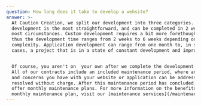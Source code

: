 ```yaml
---
question: How long does it take to develop a website?
answer: >-
  At Caution Creation, we split our development into three categories. Themed
  development is the most straightforward, and can be completed in 2 weeks under
  most circumstances. Custom development requires a bit more forethought, and
  thus the development time ranges from 2 weeks to 6 weeks depending on
  complexity. Application development can range from one month to, in some
  cases, a project that is in a state of constant development and improvements.


  Of course, you aren't on  your own after we complete the development process.
  All of our contracts include an included maintenance period, where any issues
  and concerns you have with your website or application can be addressed and
  resolved without charge. After this maintenance period has concluded, we also
  offer monthly maintenance plans. For more information on the benefits of a
  monthly maintenance plan, visit our [maintenance services](/maintenance) page.
---
```

